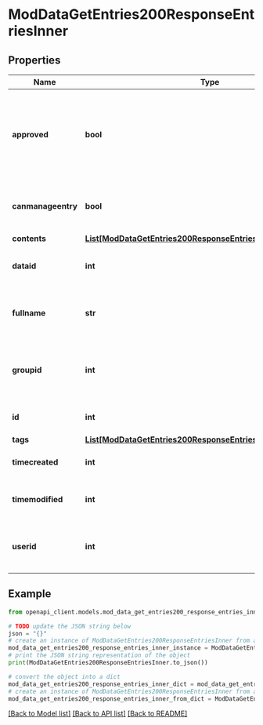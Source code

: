 # ModDataGetEntries200ResponseEntriesInner


## Properties

Name | Type | Description | Notes
------------ | ------------- | ------------- | -------------
**approved** | **bool** | Whether the entry has been approved (if the database is configured in that way). | [optional] [default to False]
**canmanageentry** | **bool** | Whether the current user can manage this entry | [optional] [default to False]
**contents** | [**List[ModDataGetEntries200ResponseEntriesInnerContentsInner]**](ModDataGetEntries200ResponseEntriesInnerContentsInner.md) |  | [optional] 
**dataid** | **int** | The database id this record belongs to. | [optional] [default to 0]
**fullname** | **str** | The user who created the entry fullname. | [optional] [default to 'null']
**groupid** | **int** | The group id this record belongs to (0 for no groups). | [optional] [default to 0]
**id** | **int** | Record id. | [optional] [default to null]
**tags** | [**List[ModDataGetEntries200ResponseEntriesInnerTagsInner]**](ModDataGetEntries200ResponseEntriesInnerTagsInner.md) |  | [optional] 
**timecreated** | **int** | Time the record was created. | [optional] [default to 0]
**timemodified** | **int** | Last time the record was modified. | [optional] [default to 0]
**userid** | **int** | The id of the user who created the record. | [optional] [default to 0]

## Example

```python
from openapi_client.models.mod_data_get_entries200_response_entries_inner import ModDataGetEntries200ResponseEntriesInner

# TODO update the JSON string below
json = "{}"
# create an instance of ModDataGetEntries200ResponseEntriesInner from a JSON string
mod_data_get_entries200_response_entries_inner_instance = ModDataGetEntries200ResponseEntriesInner.from_json(json)
# print the JSON string representation of the object
print(ModDataGetEntries200ResponseEntriesInner.to_json())

# convert the object into a dict
mod_data_get_entries200_response_entries_inner_dict = mod_data_get_entries200_response_entries_inner_instance.to_dict()
# create an instance of ModDataGetEntries200ResponseEntriesInner from a dict
mod_data_get_entries200_response_entries_inner_from_dict = ModDataGetEntries200ResponseEntriesInner.from_dict(mod_data_get_entries200_response_entries_inner_dict)
```
[[Back to Model list]](../README.md#documentation-for-models) [[Back to API list]](../README.md#documentation-for-api-endpoints) [[Back to README]](../README.md)


